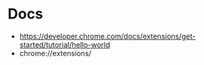 # Docs
- https://developer.chrome.com/docs/extensions/get-started/tutorial/hello-world
- chrome://extensions/
